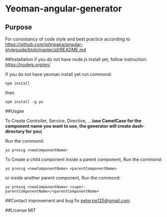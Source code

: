# Yeoman-angular-generator

## Purpose
For consistancy of code style and best practice
according to https://github.com/johnpapa/angular-styleguide/blob/master/a1/README.md


##Installation
if you do not have node.js install yet, follow instruction:
https://nodejs.org/en/

If you do not have yeoman install yet  run commond:
```
npm install
```
then
```
npm install -g yo
```

##Usgae

To Create Controller, Service, Directive, ...(**use CamelCase for the component name you want to use, the generator will create dash-directory for you**)


Run the commond:
```
yo pressg <newComponentName>
```
To Create a child component inside a parent component, Run the commond:

```
yo pressg <newComponentName> <parentComponentName>
```
or
inside another parent component, Run the commond:
```
yo pressg <newComponentName> <super-parentComponentName>/<parentComponentName>
```

##Contact
improvement and bug fix
peterxie125@gmail.com

##License
MIT
